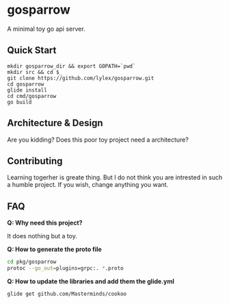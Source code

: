 # gosparrow

A minimal toy go api server.

## Quick Start

    mkdir gosparrow_dir && export GOPATH=`pwd`
    mkdir src && cd $_
    git clone https://github.com/lylex/gosparrow.git
    cd gosparrow
    glide install
    cd cmd/gosparrow
    go build

## Architecture & Design

Are you kidding? Does this poor toy project need a architecture?

## Contributing

Learning togerher is greate thing. But I do not think you are intrested in such a humble project. If you wish, change anything you want.

## FAQ

**Q: Why need this project?**

It does nothing but a toy.


**Q: How to generate the proto file**

```sh
cd pkg/gosparrow
protoc --go_out=plugins=grpc:. *.proto
```
**Q: How to update the libraries and add them the glide.yml**

```sh
glide get github.com/Masterminds/cookoo
```
